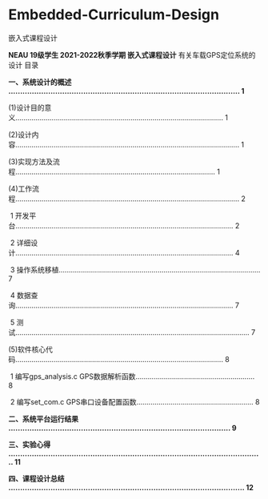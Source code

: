 # Embedded-Curriculum-Design
嵌入式课程设计

**NEAU  19级学生   2021-2022秋季学期 嵌入式课程设计**
有关车载GPS定位系统的设计
目录

**一、系统设计的概述** **................................................................................................... 1**

​			(1)设计目的意义....................................................................................................... 1

​			(2)设计内容............................................................................................................... 1

​			(3)实现方法及流程................................................................................................... 1

​			(4)工作流程............................................................................................................... 2

​				1 开发平台............................................................................................................ 2

​				2 详细设计............................................................................................................ 4

​				3 操作系统移植.................................................................................................... 7

​				4 数据查询............................................................................................................ 7

​				5 测试.................................................................................................................... 7

​			(5)软件核心代码....................................................................................................... 8

​				 1 编写gps_analysis.c GPS数据解析函数........................................................... 8

​				  2 编写set_com.c GPS串口设备配置函数.......................................................... 8

**二、系统平台运行结果** **............................................................................................... 9**

**三、实验心得** **............................................................................................................. 11**

**四、课程设计总结** **..................................................................................................... 12**

 

